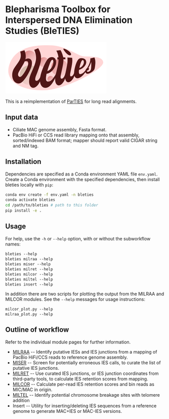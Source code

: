 Blepharisma Toolbox for Interspersed DNA Elimination Studies (BleTIES)
======================================================================

![BLETIES logo](./bleties_logo.png)

This is a reimplementation of [ParTIES](https://github.com/oarnaiz/ParTIES) for 
long read alignments. 


Input data
----------

 * Ciliate MAC genome assembly, Fasta format.
 * PacBio HiFi or CCS read library mapping onto that assembly, sorted/indexed
   BAM format; mapper should report valid CIGAR string and NM tag.


Installation
------------

Dependencies are specified as a Conda environment YAML file `env.yaml`. Create a
Conda environment with the specified dependencies, then install bleties locally
with `pip`:

```bash
conda env create -f env.yaml -n bleties
conda activate bleties
cd /path/to/bleties # path to this folder
pip install -e .
```


Usage
-----

For help, use the `-h` or `--help` option, with or without the subworkflow 
names:

```
bleties --help
bleties milraa --help
bleties miser --help
bleties milret --help
bleties milcor --help
bleties miltel --help
bleties insert --help
```


In addition there are two scripts for plotting the output from the MILRAA and
MILCOR modules. See the `--help` messages for usage instructions:

```
milcor_plot.py --help
milraa_plot.py --help
```


Outline of workflow
-------------------

Refer to the individual module pages for further information.

 * [MILRAA](milraa.md) -- Identify putative IESs and IES junctions from a
   mapping of PacBio HiFi/CCS reads to reference genome assembly.
 * [MISER](miser.md) -- Screen for potentially erroneous IES calls, to curate
   the list of putative IES junctions.
 * [MILRET](milret.md) -- Use curated IES junctions, or IES junction coordinates
   from third-party tools, to calculate IES retention scores from mapping.
 * [MILCOR](milcor.md) -- Calculate per-read IES retention scores and bin reads
   as MIC/MAC in origin.
 * [MILTEL](miltel.md) -- Identify potential chromosome breakage sites with
   telomere addition
 * Insert -- Utility for inserting/deleting IES sequences from a reference
   genome to generate MAC+IES or MAC-IES versions.

